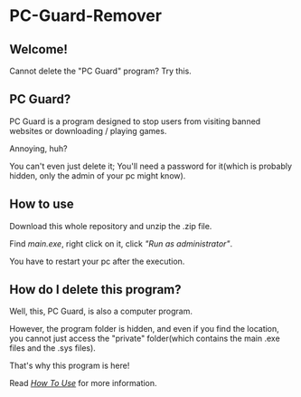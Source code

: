 # PC-Guard-Remover

## Welcome!
Cannot delete the "PC Guard" program? Try this.

## PC Guard?
PC Guard is a program designed to stop users from visiting banned websites or downloading / playing games.

Annoying, huh?

You can't even just delete it; You'll need a password for it(which is probably hidden, only the admin of your pc might know).

## How to use
Download this whole repository and unzip the .zip file.

Find *main.exe*, right click on it, click *"Run as administrator"*.

You have to restart your pc after the execution.

## How do I delete this program?
Well, this, PC Guard, is also a computer program.

However, the program folder is hidden, and even if you find the location, you cannot just access the "private" folder(which contains the main .exe files and the .sys files).

That's why this program is here!

Read [*How To Use*](#how-to-use) for more information.
